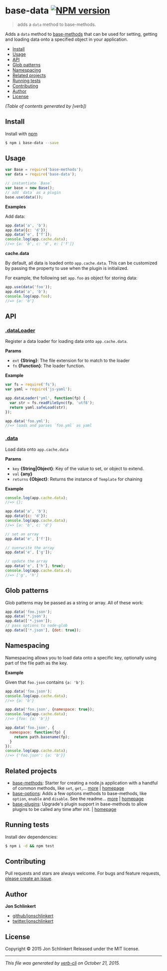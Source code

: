 # base-data [![NPM version](https://badge.fury.io/js/base-data.svg)](http://badge.fury.io/js/base-data)

> adds a `data` method to base-methods.

Adds a `data` method to [base-methods](https://github.com/jonschlinkert/base-methods) that can be used for setting, getting and loading data onto a specified object in your application.

<!-- toc -->

* [Install](#install)
* [Usage](#usage)
* [API](#api)
* [Glob patterns](#glob-patterns)
* [Namespacing](#namespacing)
* [Related projects](#related-projects)
* [Running tests](#running-tests)
* [Contributing](#contributing)
* [Author](#author)
* [License](#license)

_(Table of contents generated by [verb])_

<!-- tocstop -->

## Install

Install with [npm](https://www.npmjs.com/)

```sh
$ npm i base-data --save
```

## Usage

```js
var Base = require('base-methods');
var data = require('base-data');

// instantiate `Base`
var base = new Base();
// add `data` as a plugin
base.use(data());
```

**Examples**

Add data:

```js
app.data('a', 'b');
app.data({c: 'd'});
app.data('e', ['f']);
console.log(app.cache.data);
//=> {a: 'b', c: 'd', e: ['f']}
```

**cache.data**

By default, all data is loaded onto `app.cache.data`. This can be customized by passing the property to use when the plugin is initialized.

For example, the following set `app.foo` as object for storing data:

```js
app.use(data('foo'));
app.data('a', 'b');
console.log(app.foo);
//=> {a: 'b'}
```

## API

### [.dataLoader](index.js#L52)

Register a data loader for loading data onto `app.cache.data`.

**Params**

* `ext` **{String}**: The file extension for to match to the loader
* `fn` **{Function}**: The loader function.

**Example**

```js
var fs = require('fs');
var yaml = require('js-yaml');

app.dataLoader('yml', function(fp) {
  var str = fs.readFileSync(fp, 'utf8');
  return yaml.safeLoad(str);
});

app.data('foo.yml');
//=> loads and parses `foo.yml` as yaml
```

### [.data](index.js#L87)

Load data onto `app.cache.data`

**Params**

* `key` **{String|Object}**: Key of the value to set, or object to extend.
* `val` **{any}**
* `returns` **{Object}**: Returns the instance of `Template` for chaining

**Example**

```js
console.log(app.cache.data);
//=> {};

app.data('a', 'b');
app.data({c: 'd'});
console.log(app.cache.data);
//=> {a: 'b', c: 'd'}

// set an array
app.data('e', ['f']);

// overwrite the array
app.data('e', ['g']);

// update the array
app.data('e', ['h'], true);
console.log(app.cache.data.e);
//=> ['g', 'h']
```

## Glob patterns

Glob patterns may be passed as a string or array. All of these work:

```js
app.data('foo.json');
app.data('*.json');
app.data(['*.json']);
// pass options to node-glob
app.data(['*.json'], {dot: true});
```

## Namespacing

Namespacing allows you to load data onto a specific key, optionally using part of the file path as the key.

**Example**

Given that `foo.json` contains `{a: 'b'}`:

```js
app.data('foo.json');
console.log(app.cache.data);
//=> {a: 'b'}

app.data('foo.json', {namespace: true});
console.log(app.cache.data);
//=> {foo: {a: 'b'}}

app.data('foo.json', {
  namespace: function(fp) {
    return path.basename(fp);
  }
});
console.log(app.cache.data);
//=> {'foo.json': {a: 'b'}}
```

## Related projects

* [base-methods](https://www.npmjs.com/package/base-methods): Starter for creating a node.js application with a handful of common methods, like `set`, `get`,… [more](https://www.npmjs.com/package/base-methods) | [homepage](https://github.com/jonschlinkert/base-methods)
* [base-options](https://www.npmjs.com/package/base-options): Adds a few options methods to base-methods, like `option`, `enable` and `disable`. See the readme… [more](https://www.npmjs.com/package/base-options) | [homepage](https://github.com/jonschlinkert/base-options)
* [base-plugins](https://www.npmjs.com/package/base-plugins): Upgrade's plugin support in base-methods to allow plugins to be called any time after init. | [homepage](https://github.com/jonschlinkert/base-plugins)

## Running tests

Install dev dependencies:

```sh
$ npm i -d && npm test
```

## Contributing

Pull requests and stars are always welcome. For bugs and feature requests, [please create an issue](https://github.com/jonschlinkert/base-data/issues/new).

## Author

**Jon Schlinkert**

+ [github/jonschlinkert](https://github.com/jonschlinkert)
+ [twitter/jonschlinkert](http://twitter.com/jonschlinkert)

## License

Copyright © 2015 Jon Schlinkert
Released under the MIT license.

***

_This file was generated by [verb-cli](https://github.com/assemble/verb-cli) on October 21, 2015._
